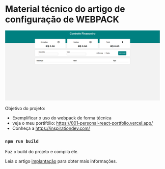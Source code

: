 # Material técnico do artigo de configuração de WEBPACK

<img width="1266" alt="Captura de tela 2022-06-19 às 2 18 18 PM" src="https://raw.githubusercontent.com/Edi6758/200-managing-your-finances/master/src/assets/img/project-preview.png">

Objetivo do projeto:

- Exemplificar o uso do webpack de forma técnica
- veja o meu portifólio: <https://001-personal-react-portfolio.vercel.app/>
- Conheça a <https://inspirationdev.com/>

### `npm run build`

Faz o build do projeto e compila ele.

Leia o artigo [implantação](https://) para obter mais informações.
